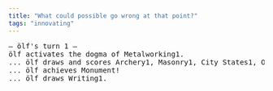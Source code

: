 ```yaml
---
title: "What could possible go wrong at that point?"
tags: "innovating"
---
```



<pre>
&mdash; ölf's turn 1 &mdash;
ölf activates the dogma of Metalworking1.
... ölf draws and scores Archery1, Masonry1, City States1, Oars1, Domestication1, and The Wheel1.
... ölf achieves Monument!
... ölf draws Writing1.
<br>
</pre>
